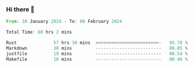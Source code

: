 ### Hi there 👋

<!--START_SECTION:waka-->

```rust
From: 30 January 2024 - To: 06 February 2024

Total Time: 60 hrs 2 mins

Rust              57 hrs 30 mins  >>>>>>>>>>>>>>>>>>>>>>>>-   95.78 %
Markdown          30 mins         -------------------------   00.85 %
justfile          19 mins         -------------------------   00.54 %
Makefile          16 mins         -------------------------   00.46 %
```

<!--END_SECTION:waka-->

<!--
**crrow/crrow** is a ✨ _special_ ✨ repository because its `README.md` (this file) appears on your GitHub profile.

Here are some ideas to get you started:

- 🔭 I’m currently working on ...
- 🌱 I’m currently learning ...
- 👯 I’m looking to collaborate on ...
- 🤔 I’m looking for help with ...
- 💬 Ask me about ...
- 📫 How to reach me: ...
- 😄 Pronouns: ...
- ⚡ Fun fact: ...
-->
